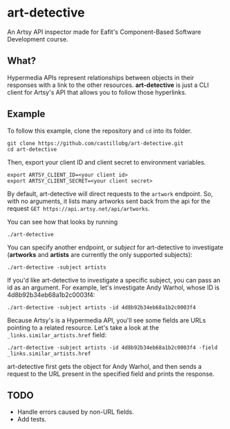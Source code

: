 # art-detective

An Artsy API inspector made for Eafit's Component-Based Software Development course.

## What?

Hypermedia APIs represent relationships between objects in their responses with a link to the other
resources. **art-detective** is just a CLI client for Artsy's API that allows you to follow those
hyperlinks.

## Example

To follow this example, clone the repository and `cd` into its folder.
```
git clone https://github.com/castillobg/art-detective.git
cd art-detective
```
Then, export your client ID and client secret to environment variables.
```
export ARTSY_CLIENT_ID=<your client id>
export ARTSY_CLIENT_SECRET=<your client secret>
```

By default, art-detective will direct requests to the `artwork` endpoint. So, with no arguments,
it lists many artworks sent back from the api for the request `GET https://api.artsy.net/api/artworks`.

You can see how that looks by running
```
./art-detective
```

You can specify another endpoint, or _subject_ for art-detective to investigate (**artworks** and **artists** are currently the only supported subjects):
```
./art-detective -subject artists
```

If you'd like art-detective to investigate a specific subject, you can pass an id as an argument. For example, let's investigate Andy Warhol, whose ID is 4d8b92b34eb68a1b2c0003f4:
```
./art-detective -subject artists -id 4d8b92b34eb68a1b2c0003f4
```

Because Artsy's is a Hypermedia API, you'll see some fields are URLs pointing to a related resource. Let's take a look at the `_links.similar_artists.href` field:

```
./art-detective -subject artists -id 4d8b92b34eb68a1b2c0003f4 -field _links.similar_artists.href
```

art-detective first gets the object for Andy Warhol, and then sends a request to the URL present in the specified field and prints the response.

## TODO
- Handle errors caused by non-URL fields.
- Add tests.
